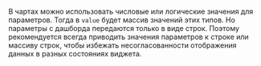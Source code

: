 В чартах можно использовать числовые или логические значения для параметров. Тогда в `value` будет массив значений этих типов. Но параметры с дашборда передаются только в виде строк. Поэтому рекомендуется всегда приводить значения параметров к строке или массиву строк, чтобы избежать несогласованности отображения данных в разных состояниях виджета.
